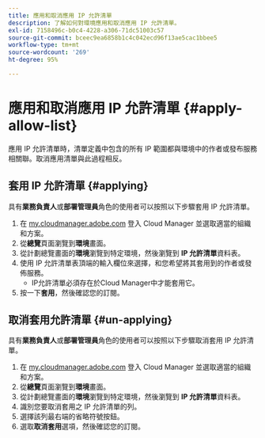 ```yaml
---
title: 應用和取消應用 IP 允許清單
description: 了解如何對環境應用和取消應用 IP 允許清單。
exl-id: 7158496c-b0c4-4228-a306-71dc51003c57
source-git-commit: bceec9ea6858b1c4c042ecd96f13ae5cac1bbee5
workflow-type: tm+mt
source-wordcount: '269'
ht-degree: 95%

---
```



# 應用和取消應用 IP 允許清單 {#apply-allow-list}

應用 IP 允許清單時，清單定義中包含的所有 IP 範圍都與環境中的作者或發布服務相關聯。取消應用清單與此過程相反。

## 套用 IP 允許清單 {#applying}

具有&#x200B;**業務負責人**&#x200B;或&#x200B;**部署管理員**&#x200B;角色的使用者可以按照以下步驟套用 IP 允許清單。

1. 在 [my.cloudmanager.adobe.com](https://my.cloudmanager.adobe.com/) 登入 Cloud Manager 並選取適當的組織和方案。
1. 從&#x200B;**總覽**&#x200B;頁面瀏覽到&#x200B;**環境**&#x200B;畫面。
1. 從計劃總覽畫面的&#x200B;**環境**&#x200B;瀏覽到特定環境，然後瀏覽到 **IP 允許清單**&#x200B;資料表。
1. 使用 IP 允許清單表頂端的輸入欄位來選擇，和您希望將其套用到的作者或發佈服務。
   * IP允許清單必須存在於Cloud Manager中才能套用它。
1. 按一下&#x200B;**套用**，然後確認您的訂閱。

## 取消套用允許清單 {#un-applying}

具有&#x200B;**業務負責人**&#x200B;或&#x200B;**部署管理員**&#x200B;角色的使用者可以按照以下步驟取消套用 IP 允許清單。

1. 在 [my.cloudmanager.adobe.com](https://my.cloudmanager.adobe.com/) 登入 Cloud Manager 並選取適當的組織和方案。
1. 從&#x200B;**總覽**&#x200B;頁面瀏覽到&#x200B;**環境**&#x200B;畫面。
1. 從計劃總覽畫面的&#x200B;**環境**&#x200B;瀏覽到特定環境，然後瀏覽到 **IP 允許清單**&#x200B;資料表。
1. 識別您要取消套用之 IP 允許清單的列。
1. 選擇該列最右端的省略符號按鈕。
1. 選取&#x200B;**取消套用**&#x200B;選項，然後確認您的訂閱。
